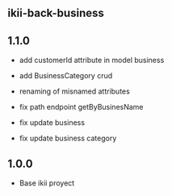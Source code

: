 ## ikii-back-business

## 1.1.0

* add customerId attribute in model business

* add BusinessCategory crud

* renaming of misnamed attributes

* fix path endpoint getByBusinesName

* fix update business

* fix update business category

## 1.0.0
* Base ikii proyect